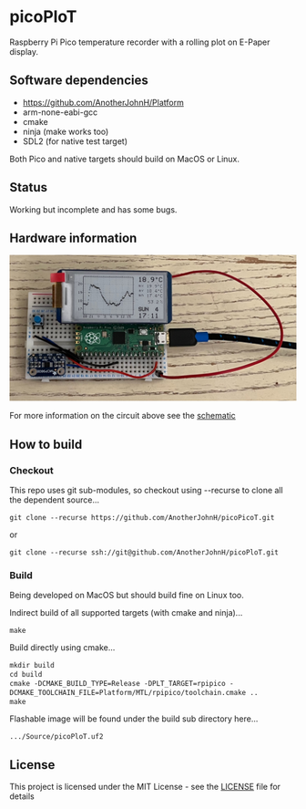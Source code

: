 # picoPloT

Raspberry Pi Pico temperature recorder with a rolling plot on E-Paper display.

## Software dependencies

+ https://github.com/AnotherJohnH/Platform
+ arm-none-eabi-gcc
+ cmake
+ ninja (make works too)
+ SDL2 (for native test target)

Both Pico and native targets should build on MacOS or Linux.

## Status

Working but incomplete and has some bugs.

## Hardware information

![prototype](docs/breadboard_v0.01.jpg)

For more information on the circuit above see the [schematic](https://github.com/AnotherJohnH/picoPloT/blob/main/docs/schematic_v0.01.pdf)

## How to build

### Checkout

This repo uses git sub-modules, so checkout using --recurse to clone all the
dependent source...

    git clone --recurse https://github.com/AnotherJohnH/picoPicoT.git

or

    git clone --recurse ssh://git@github.com/AnotherJohnH/picoPloT.git

### Build

Being developed on MacOS but should build fine on Linux too.

Indirect build of all supported targets (with cmake and ninja)...

    make

Build directly using cmake...

    mkdir build
    cd build
    cmake -DCMAKE_BUILD_TYPE=Release -DPLT_TARGET=rpipico -DCMAKE_TOOLCHAIN_FILE=Platform/MTL/rpipico/toolchain.cmake ..
    make

Flashable image will be found under the build sub directory here...

    .../Source/picoPloT.uf2

## License

This project is licensed under the MIT License - see the [LICENSE](LICENSE) file for details
